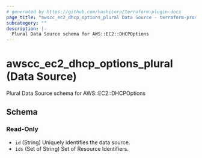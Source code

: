 ```yaml
---
# generated by https://github.com/hashicorp/terraform-plugin-docs
page_title: "awscc_ec2_dhcp_options_plural Data Source - terraform-provider-awscc"
subcategory: ""
description: |-
  Plural Data Source schema for AWS::EC2::DHCPOptions
---
```


# awscc_ec2_dhcp_options_plural (Data Source)

Plural Data Source schema for AWS::EC2::DHCPOptions



<!-- schema generated by tfplugindocs -->
## Schema

### Read-Only

- `id` (String) Uniquely identifies the data source.
- `ids` (Set of String) Set of Resource Identifiers.


